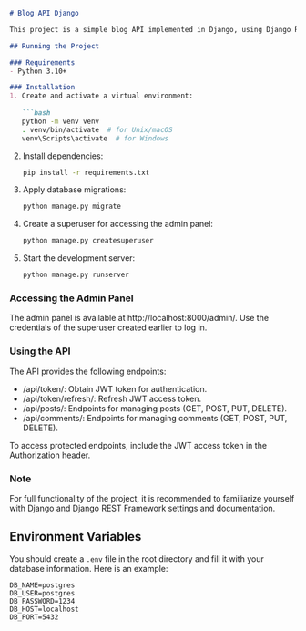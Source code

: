 
```markdown
# Blog API Django

This project is a simple blog API implemented in Django, using Django REST Framework.

## Running the Project

### Requirements
- Python 3.10+

### Installation
1. Create and activate a virtual environment:
   
   ```bash
   python -m venv venv
   . venv/bin/activate  # for Unix/macOS
   venv\Scripts\activate  # for Windows
   ```

2. Install dependencies:
   
   ```bash
   pip install -r requirements.txt
   ```

3. Apply database migrations:
   
   ```bash
   python manage.py migrate
   ```

4. Create a superuser for accessing the admin panel:
   
   ```bash
   python manage.py createsuperuser
   ```

5. Start the development server:
   
   ```bash
   python manage.py runserver
   ```

### Accessing the Admin Panel
The admin panel is available at http://localhost:8000/admin/. Use the credentials of the superuser created earlier to log in.

### Using the API
The API provides the following endpoints:
- /api/token/: Obtain JWT token for authentication.
- /api/token/refresh/: Refresh JWT access token.
- /api/posts/: Endpoints for managing posts (GET, POST, PUT, DELETE).
- /api/comments/: Endpoints for managing comments (GET, POST, PUT, DELETE).

To access protected endpoints, include the JWT access token in the Authorization header.

### Note
For full functionality of the project, it is recommended to familiarize yourself with Django and Django REST Framework settings and documentation.

## Environment Variables
You should create a `.env` file in the root directory and fill it with your database information. Here is an example:

```
DB_NAME=postgres
DB_USER=postgres
DB_PASSWORD=1234
DB_HOST=localhost
DB_PORT=5432
```
